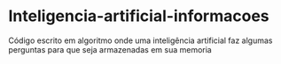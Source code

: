 # Inteligencia-artificial-informacoes
Código escrito em algoritmo onde uma inteligência artificial faz algumas perguntas para que seja armazenadas em sua memoria
